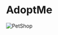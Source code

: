 # AdoptMe
![PetShop](https://user-images.githubusercontent.com/111690772/216256266-71dcb53d-9bda-49a2-9bbd-d2924a33d454.jpg)
